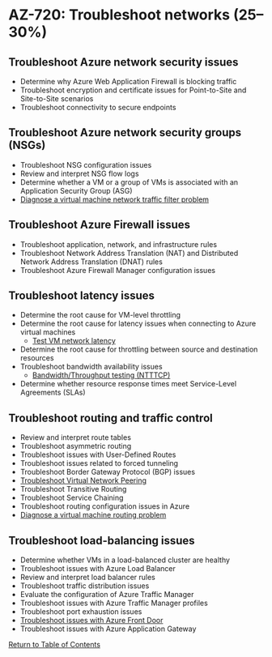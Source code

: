 # AZ-720: Troubleshoot networks (25–30%)

## Troubleshoot Azure network security issues
* Determine why Azure Web Application Firewall is blocking traffic
* Troubleshoot encryption and certificate issues for Point-to-Site and Site-to-Site scenarios
* Troubleshoot connectivity to secure endpoints

## Troubleshoot Azure network security groups (NSGs)
* Troubleshoot NSG configuration issues
* Review and interpret NSG flow logs
* Determine whether a VM or a group of VMs is associated with an Application Security Group (ASG)
* [Diagnose a virtual machine network traffic filter problem](https://learn.microsoft.com/en-us/azure/virtual-network/diagnose-network-traffic-filter-problem)

## Troubleshoot Azure Firewall issues
* Troubleshoot application, network, and infrastructure rules
* Troubleshoot Network Address Translation (NAT) and Distributed Network Address Translation (DNAT) rules
* Troubleshoot Azure Firewall Manager configuration issues

## Troubleshoot latency issues
* Determine the root cause for VM-level throttling
* Determine the root cause for latency issues when connecting to Azure virtual machines
    * [Test VM network latency](https://learn.microsoft.com/en-us/azure/virtual-network/virtual-network-test-latency)
* Determine the root cause for throttling between source and destination resources
* Troubleshoot bandwidth availability issues
    * [Bandwidth/Throughput testing (NTTTCP)](https://learn.microsoft.com/en-us/azure/virtual-network/virtual-network-bandwidth-testing)
* Determine whether resource response times meet Service-Level Agreements (SLAs)

## Troubleshoot routing and traffic control
* Review and interpret route tables
* Troubleshoot asymmetric routing
* Troubleshoot issues with User-Defined Routes
* Troubleshoot issues related to forced tunneling
* Troubleshoot Border Gateway Protocol (BGP) issues
* [Troubleshoot Virtual Network Peering](https://learn.microsoft.com/en-us/azure/virtual-network/virtual-network-troubleshoot-peering-issues)
* Troubleshoot Transitive Routing
* Troubleshoot Service Chaining
* Troubleshoot routing configuration issues in Azure
* [Diagnose a virtual machine routing problem](https://learn.microsoft.com/en-us/azure/virtual-network/diagnose-network-routing-problem)

## Troubleshoot load-balancing issues
* Determine whether VMs in a load-balanced cluster are healthy
* Troubleshoot issues with Azure Load Balancer
* Review and interpret load balancer rules
* Troubleshoot traffic distribution issues
* Evaluate the configuration of Azure Traffic Manager
* Troubleshoot issues with Azure Traffic Manager profiles
* Troubleshoot port exhaustion issues
* [Troubleshoot issues with Azure Front Door](https://learn.microsoft.com/en-us/azure/frontdoor/troubleshoot-issues)
* Troubleshoot issues with Azure Application Gateway

[Return to Table of Contents](README.md)